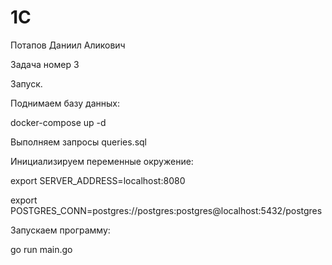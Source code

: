 # 1C

Потапов Даниил Аликович

Задача номер 3

Запуск.

Поднимаем базу данных:

docker-compose up -d

Выполняем запросы queries.sql

Инициализируем переменные окружение:

export SERVER_ADDRESS=localhost:8080

export POSTGRES_CONN=postgres://postgres:postgres@localhost:5432/postgres

Запускаем программу:

go run main.go

